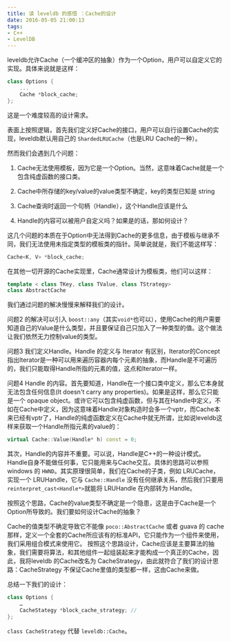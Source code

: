 ```yaml
---
title: 读 leveldb 的感悟 ：Cache的设计
date: 2016-05-05 21:00:13
tags:
- C++
- LevelDB
---
```



leveldb允许Cache（一个缓冲区的抽象）作为一个Option，用户可以自定义它的实现。具体来说就是这样：

```cpp
class Options {
    ...
    Cache *block_cache;
};
```

这是一个难度较高的设计需求。

表面上按照逻辑，首先我们定义好Cache的接口，用户可以自行设置Cache的实现，leveldb默认用自己的 `ShardedLRUCache`（也是LRU Cache的一种）。

然而我们会遇到几个问题：

1. Cache无法使用模板，因为它是一个Option。当然，这意味着Cache就是一个包含纯虚函数的接口类。

2. Cache中所存储的key/value的value类型不确定，key的类型已知是 string

3. Cache查询时返回一个句柄（Handle），这个Handle应该是什么

4. Handle的内容可以被用户自定义吗？如果是的话，那如何设计？

这几个问题的本质在于Option中无法得到Cache的更多信息，由于模板与继承不同，我们无法使用未指定类型的模板类的指针。简单说就是，我们不能这样写：
```cpp
Cache<K, V> *block_cache;
```

在其他一切开源的Cache实现里，Cache通常设计为模板类，他们可以这样：

```cpp
template < class TKey, class TValue, class TStrategy>
class AbstractCache
```

我们通过问题的解决慢慢来解释我们的设计。

问题2 的解决可以引入 `boost::any`（其实`void*`也可以），使用Cache的用户需要知道自己的Value是什么类型，并且要保证自己只加入了一种类型的值。这个做法让我们依然无力控制value的类型。

问题3  我们定义Handle。Handle 的定义与 Iterator 有区别，Iterator的Concept指出Iterator是一种可以用来遍历容器内每个元素的抽象，而Handle是不可遍历的，我们只能取得Handle所指的元素的值，这点和Iterator一样。

问题4 Handle 的内容。首先要知道，Handle在一个接口类中定义，那么它本身就无法包含任何信息(It doesn't carry any properties)。如果是这样，那么它只能是一个 opaque object。或许它可以包含纯虚函数，但与其在Handle中定义，不如在Cache中定义，因为这意味着Handle对象构造时会多一个vptr，而Cache本来已经有vptr了，Handle的纯虚函数定义在Cache中就无所谓，比如说leveldb这样来获取一个Handle所指元素的value的：
```cpp
virtual Cache::Value(Handle* h) const = 0;
```
其次，Handle的内容并不重要。可以说，Handle是C++的一种设计模式。Handle自身不能做任何事，它只能用来与Cache交互。具体的思路可以参照 windows 的 `HWND`。其实原理很简单，我们在Cache的子类，例如 LRUCache，实现一个 LRUHandle，它与 `Cache::Handle` 没有任何继承关系，然后我们只要用 `reinterpret_cast<Handle*>`就能将 LRUHandle 在内部转为 Handle。

按照这个思路，Cache的value类型不确定是一个隐患，这是由于Cache是一个Option所导致的。我们要如何设计Cache的抽象？

Cache的值类型不确定导致它不能像 `poco::AbstractCache` 或者 guava 的 cache 那样，定义一个全套的Cache所应该有的标准API，它只能作为一个组件来使用，我们采用组合模式来使用它。
按照这个思路设计，Cache应该是主要算法的抽象，我们需要将算法，和其他组件一起组装起来才能构成一个真正的Cache，因此，我将leveldb 的Cache改名为 CacheStrategy，由此就符合了我们的设计思路：CacheStrategy 不保证Cache里值的类型都一样，这由Cache来做。

总结一下我们的设计：
```cpp
class Options {
	…
	CacheStategy *block_cache_strategy; //
};
```
`class CacheStrategy` 代替 `leveldb::Cache`。
